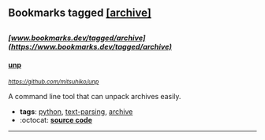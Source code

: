 ## Bookmarks tagged [[archive]](https://www.bookmarks.dev?q=[archive])

_<sup><sup>[www.bookmarks.dev/tagged/archive](https://www.bookmarks.dev/tagged/archive)</sup></sup>_
---
#### [unp](https://github.com/mitsuhiko/unp)
_<sup>https://github.com/mitsuhiko/unp</sup>_

A command line tool that can unpack archives easily.
* **tags**: [python](../tagged/python.md), [text-parsing](../tagged/text-parsing.md), [archive](../tagged/archive.md)
* :octocat: **[source code](https://github.com/mitsuhiko/unp)**
---
